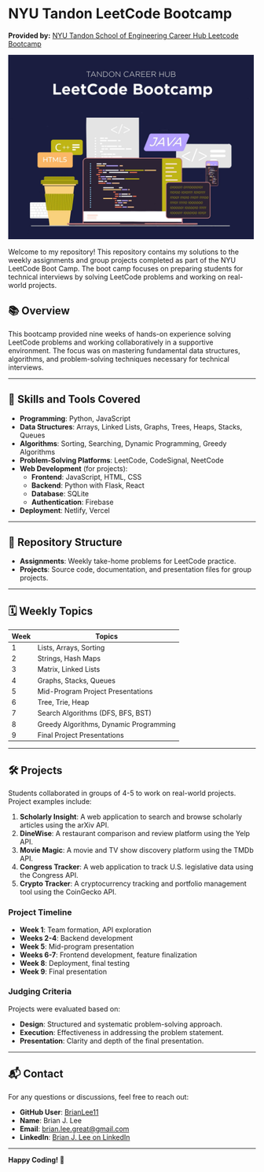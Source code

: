 # NYU Tandon LeetCode Bootcamp

**Provided by:** [NYU Tandon School of Engineering Career Hub Leetcode Bootcamp](https://engineering.nyu.edu/life-tandon/tandon-career-hub/resources-students/leetcode-bootcamp)

<img src="images/Leetcode_Bootcamp.jpg" alt="Project Overview" width="500">

Welcome to my repository! This repository contains my solutions to the weekly assignments and group projects completed as part of the NYU LeetCode Boot Camp. The boot camp focuses on preparing students for technical interviews by solving LeetCode problems and working on real-world projects.

## 📚 Overview

This bootcamp provided nine weeks of hands-on experience solving LeetCode problems and working collaboratively in a supportive environment. The focus was on mastering fundamental data structures, algorithms, and problem-solving techniques necessary for technical interviews.

---

## 🔧 Skills and Tools Covered

- **Programming**: Python, JavaScript
- **Data Structures**: Arrays, Linked Lists, Graphs, Trees, Heaps, Stacks, Queues
- **Algorithms**: Sorting, Searching, Dynamic Programming, Greedy Algorithms
- **Problem-Solving Platforms**: LeetCode, CodeSignal, NeetCode
- **Web Development** (for projects):
  - **Frontend**: JavaScript, HTML, CSS
  - **Backend**: Python with Flask, React
  - **Database**: SQLite
  - **Authentication**: Firebase
- **Deployment**: Netlify, Vercel

---
## 📂 Repository Structure

- **Assignments**: Weekly take-home problems for LeetCode practice.
- **Projects**: Source code, documentation, and presentation files for group projects.

---
## 🗓️ Weekly Topics

| Week  | Topics                                |
|-------|---------------------------------------|
| 1     | Lists, Arrays, Sorting               |
| 2     | Strings, Hash Maps                   |
| 3     | Matrix, Linked Lists                 |
| 4     | Graphs, Stacks, Queues               |
| 5     | Mid-Program Project Presentations    |
| 6     | Tree, Trie, Heap                     |
| 7     | Search Algorithms (DFS, BFS, BST)    |
| 8     | Greedy Algorithms, Dynamic Programming |
| 9     | Final Project Presentations          |

---
## 🛠️ Projects

Students collaborated in groups of 4-5 to work on real-world projects. Project examples include:

1. **Scholarly Insight**: A web application to search and browse scholarly articles using the arXiv API.
2. **DineWise**: A restaurant comparison and review platform using the Yelp API.
3. **Movie Magic**: A movie and TV show discovery platform using the TMDb API.
4. **Congress Tracker**: A web application to track U.S. legislative data using the Congress API.
5. **Crypto Tracker**: A cryptocurrency tracking and portfolio management tool using the CoinGecko API.

### Project Timeline
- **Week 1**: Team formation, API exploration
- **Weeks 2-4**: Backend development
- **Week 5**: Mid-program presentation
- **Weeks 6-7**: Frontend development, feature finalization
- **Week 8**: Deployment, final testing
- **Week 9**: Final presentation

### Judging Criteria
Projects were evaluated based on:
- **Design**: Structured and systematic problem-solving approach.
- **Execution**: Effectiveness in addressing the problem statement.
- **Presentation**: Clarity and depth of the final presentation.

---

## 📬 Contact

For any questions or discussions, feel free to reach out:

- **GitHub User**: [BrianLee11](https://github.com/BrianLee11)
- **Name**: Brian J. Lee
- **Email**: [brian.lee.great@gmail.com](mailto:brian.lee.great@gmail.com)
- **LinkedIn**: [Brian J. Lee on LinkedIn](https://www.linkedin.com/in/brian-jonghoon-lee-frm-caia-a96438199/)

---

**Happy Coding! 🚀**
